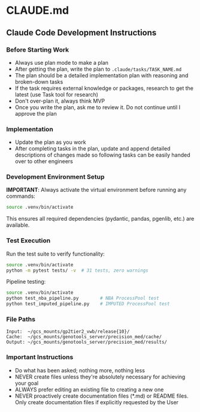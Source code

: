# CLAUDE.md

## Claude Code Development Instructions

### Before Starting Work
- Always use plan mode to make a plan
- After getting the plan, write the plan to `.claude/tasks/TASK_NAME.md`
- The plan should be a detailed implementation plan with reasoning and broken-down tasks
- If the task requires external knowledge or packages, research to get the latest (use Task tool for research)
- Don't over-plan it, always think MVP
- Once you write the plan, ask me to review it. Do not continue until I approve the plan

### Implementation
- Update the plan as you work
- After completing tasks in the plan, update and append detailed descriptions of changes made so following tasks can be easily handed over to other engineers

### Development Environment Setup
**IMPORTANT**: Always activate the virtual environment before running any commands:
```bash
source .venv/bin/activate
```
This ensures all required dependencies (pydantic, pandas, pgenlib, etc.) are available.

### Test Execution
Run the test suite to verify functionality:
```bash
source .venv/bin/activate
python -m pytest tests/ -v  # 31 tests, zero warnings
```

Pipeline testing:
```bash
source .venv/bin/activate
python test_nba_pipeline.py        # NBA ProcessPool test
python test_imputed_pipeline.py    # IMPUTED ProcessPool test
```

### File Paths
```
Input:  ~/gcs_mounts/gp2tier2_vwb/release{10}/
Cache:  ~/gcs_mounts/genotools_server/precision_med/cache/
Output: ~/gcs_mounts/genotools_server/precision_med/results/
```

### Important Instructions
- Do what has been asked; nothing more, nothing less
- NEVER create files unless they're absolutely necessary for achieving your goal
- ALWAYS prefer editing an existing file to creating a new one
- NEVER proactively create documentation files (*.md) or README files. Only create documentation files if explicitly requested by the User